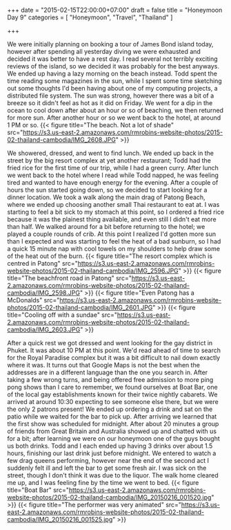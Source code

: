 +++
date = "2015-02-15T22:00:00+07:00"
draft = false
title = "Honeymoon Day 9"
categories = [ "Honeymoon", "Travel", "Thailand" ]

+++

We were initially planning on booking a tour of James Bond island today, however after spending all yesterday diving we were exhausted and decided it was better to have a rest day. I read several not terribly exciting reviews of the island, so we decided it was probably for the best anyways. We ended up having a lazy morning on the beach instead. Todd spent the time reading some magazines in the sun, while I spent some time sketching out some thoughts I'd been having about one of my computing projects, a distributed file system. The sun was strong, however there was a bit of a breeze so it didn't feel as hot as it did on Friday. We went for a dip in the ocean to cool down after about an hour or so of beaching, we then returned for more sun. After another hour or so we went back to the hotel, at around 1 PM or so.
{{< figure title="The beach. Not a lot of shade" src="https://s3.us-east-2.amazonaws.com/rmrobins-website-photos/2015-02-thailand-cambodia/IMG_2608.JPG" >}}

We showered, dressed, and went to find lunch. We ended up back in the street by the big resort complex at yet another restaurant; Todd had the fried rice for the first time of our trip, while I had a green curry. After lunch we went back to the hotel where I read while Todd napped, he was feeling tired and wanted to have enough energy for the evening. After a couple of hours the sun started going down, so we decided to start looking for a dinner location. We took a walk along the main drag of Patong Beach, where we ended up choosing another small Thai restaurant to eat at. I was starting to feel a bit sick to my stomach at this point, so I ordered a fried rice because it was the plainest thing available, and even still I didn't eat more than half. We walked around for a bit before returning to the hotel; we played a couple rounds of crib. At this point I realized I'd gotten more sun than I expected and was starting to feel the heat of a bad sunburn, so I had a quick 15 minute nap with cool towels on my shoulders to help draw some of the heat out of the burn.
{{< figure title="The resort complex which is centred in Patong" src="https://s3.us-east-2.amazonaws.com/rmrobins-website-photos/2015-02-thailand-cambodia/IMG_2596.JPG" >}}
{{< figure title="The beachfront road in Patong" src="https://s3.us-east-2.amazonaws.com/rmrobins-website-photos/2015-02-thailand-cambodia/IMG_2598.JPG" >}}
{{< figure title="Even Patong has a McDonalds" src="https://s3.us-east-2.amazonaws.com/rmrobins-website-photos/2015-02-thailand-cambodia/IMG_2601.JPG" >}}
{{< figure title="Cooling off with a sundae" src="https://s3.us-east-2.amazonaws.com/rmrobins-website-photos/2015-02-thailand-cambodia/IMG_2603.JPG" >}}

After a quick rest we got dressed and went looking for the gay district in Phuket. It was about 10 PM at this point. We'd read ahead of time to search for the Royal Paradise complex but it was a bit difficult to nail down exactly where it was. It turns out that Google Maps is not the best when the addresses are in a different language than the one you search in. After taking a few wrong turns, and being offered free admission to more ping pong shows than I care to remember, we found ourselves at Boat Bar, one of the local gay establishments known for their twice nightly cabarets. We arrived at around 10:30 expecting to see someone else there, but we were the only 2 patrons present! We ended up ordering a drink and sat on the patio while we waited for the bar to pick up. After arriving we learned that the first show was scheduled for midnight. After about 20 minutes a group of friends from Great Britain and Australia showed up and chatted with us for a bit; after learning we were on our honeymoon one of the guys bought us both drinks. Todd and I each ended up having 3 drinks over about 1.5 hours, finishing our last drink just before midnight. We entered to watch a few drag queens performing, however near the end of the second act I suddenly felt ill and left the bar to get some fresh air. I was sick on the street, though I don't think it was due to the liquor. The walk home cleared me up, and I was feeling fine by the time we went to bed.
{{< figure title="Boat Bar" src="https://s3.us-east-2.amazonaws.com/rmrobins-website-photos/2015-02-thailand-cambodia/IMG_20150216_001520.jpg" >}}
{{< figure title="The performer was very animated" src="https://s3.us-east-2.amazonaws.com/rmrobins-website-photos/2015-02-thailand-cambodia/IMG_20150216_001525.jpg" >}}

